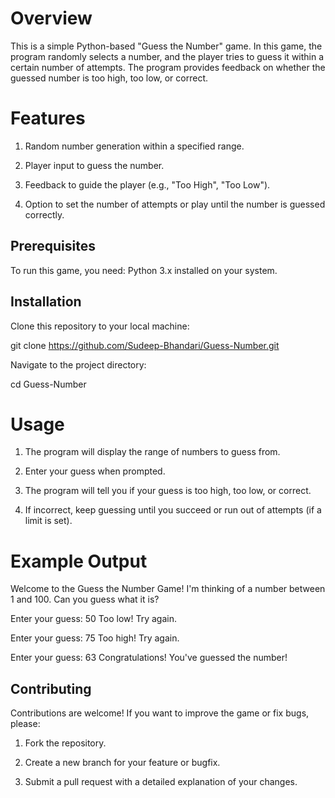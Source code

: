 # Overview

This is a simple Python-based "Guess the Number" game. In this game, the program randomly selects a number, and the player tries to guess it within a certain number of attempts. The program provides feedback on whether the guessed number is too high, too low, or correct.

# Features

1. Random number generation within a specified range.

2. Player input to guess the number.

3. Feedback to guide the player (e.g., "Too High", "Too Low").

4. Option to set the number of attempts or play until the number is guessed correctly.

## Prerequisites

To run this game, you need:  Python 3.x installed on your system.

## Installation

Clone this repository to your local machine:

git clone https://github.com/Sudeep-Bhandari/Guess-Number.git

Navigate to the project directory:

cd Guess-Number


# Usage

1. The program will display the range of numbers to guess from.

2. Enter your guess when prompted.

3. The program will tell you if your guess is too high, too low, or correct.

4. If incorrect, keep guessing until you succeed or run out of attempts (if a limit is set).

# Example Output

Welcome to the Guess the Number Game!
I'm thinking of a number between 1 and 100.
Can you guess what it is?

Enter your guess: 50
Too low! Try again.

Enter your guess: 75
Too high! Try again.

Enter your guess: 63
Congratulations! You've guessed the number!

## Contributing

Contributions are welcome! If you want to improve the game or fix bugs, please:

1. Fork the repository.

2. Create a new branch for your feature or bugfix.

3. Submit a pull request with a detailed explanation of your changes.

